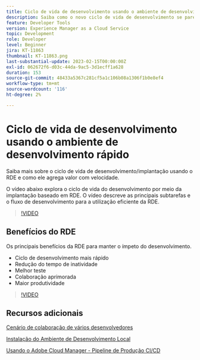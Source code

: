 ```yaml
---
title: Ciclo de vida de desenvolvimento usando o ambiente de desenvolvimento rápido
description: Saiba como o novo ciclo de vida de desenvolvimento se parece com o uso do ambiente de desenvolvimento rápido e os principais benefícios do RDE.
feature: Developer Tools
version: Experience Manager as a Cloud Service
topic: Development
role: Developer
level: Beginner
jira: KT-11863
thumbnail: KT-11863.png
last-substantial-update: 2023-02-15T00:00:00Z
exl-id: 062672f6-d03c-44da-9ac5-3d1ecff1a628
duration: 153
source-git-commit: 48433a5367c281cf5a1c106b08a1306f1b0e8ef4
workflow-type: tm+mt
source-wordcount: '116'
ht-degree: 2%

---
```


# Ciclo de vida de desenvolvimento usando o ambiente de desenvolvimento rápido

Saiba mais sobre o ciclo de vida de desenvolvimento/implantação usando o RDE e como ele agrega valor com velocidade.

O vídeo abaixo explora o ciclo de vida do desenvolvimento por meio da implantação baseado em RDE. O vídeo descreve as principais subtarefas e o fluxo de desenvolvimento para a utilização eficiente da RDE.

>[!VIDEO](https://video.tv.adobe.com/v/3415492?quality=12&learn=on)


## Benefícios do RDE

Os principais benefícios da RDE para manter o ímpeto do desenvolvimento.

- Ciclo de desenvolvimento mais rápido
- Redução do tempo de inatividade
- Melhor teste
- Colaboração aprimorada
- Maior produtividade

>[!VIDEO](https://video.tv.adobe.com/v/3415493?quality=12&learn=on)

## Recursos adicionais

[Cenário de colaboração de vários desenvolvedores](https://experienceleague.adobe.com/docs/experience-manager-cloud-service/content/implementing/developing/rapid-development-environments.html#multiple-developers-collaborating-on-the-same-rde)

[Instalação do Ambiente de Desenvolvimento Local](https://experienceleague.adobe.com/docs/experience-manager-learn/cloud-service/local-development-environment-set-up/overview.html?lang=pt-BR)

[Usando o Adobe Cloud Manager - Pipeline de Produção CI/CD](https://experienceleague.adobe.com/docs/experience-manager-learn/cloud-service/cloud-manager/cicd-production-pipeline.html)
